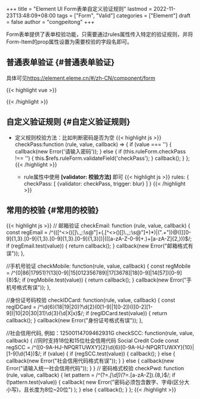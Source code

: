 +++
title = "Element UI Form表单自定义验证规则"
lastmod = 2022-11-23T13:48:09+08:00
tags = ["Form", "Valid"]
categories = ["Element"]
draft = false
author = "congpeitong"
+++

Form表单提供了表单校验功能，只需要通过rules属性传入特定的验证规则，并将Form-Item的prop属性设置为需要校验的字段名即可。


## 普通表单验证 {#普通表单验证}

具体可见<https://element.eleme.cn/#/zh-CN/component/form>

{{< highlight vue >}}
<el-form :model="ruleForm" :rules="rules" ref="ruleForm" label-width="100px" class="demo-ruleForm">
  <el-form-item label="活动名称" prop="name">
    <el-input v-model="ruleForm.name"></el-input>
  </el-form-item>
</el-form>
<script>
  export default {
    data() {
      return {
        ruleForm: {
          name: '',
        },
        rules: {
          name: [
            { required: true, message: '请输入活动名称', trigger: 'blur' },
            { min: 3, max: 5, message: '长度在 3 到 5 个字符', trigger: 'blur' }
          ],
        }
      };
    },
    methods: {
      submitForm(formName) {
        this.$refs.ruleForm.validate((valid) => {
          if (valid) {
            alert('submit!');
          } else {
            console.log('error submit!!');
            return false;
          }
        });
      },

    }
  }
</script>
{{< /highlight >}}


## 自定义验证规则 {#自定义验证规则}

-   定义规则校验方法：比如判断密码是否为空
    {{< highlight js >}}
    checkPass:function (rule, value, callback) => {
        if (value === '') {
          callback(new Error('请输入密码'));
        } else {
          if (this.ruleForm.checkPass !== '') {
            this.$refs.ruleForm.validateField('checkPass');
          }
          callback();
        }
      };
    {{< /highlight >}}

    -   rule属性中使用 **[validator: 校验方法]** 即可
        {{< highlight js >}}
        rules: {
          checkPass: [
            {validator: checkPass, trigger: blur}
            ]
          }
        {{< /highlight >}}


## 常用的校验 {#常用的校验}

{{< highlight js >}}
 // 邮箱验证
 checkEmail: function (rule, value, callback) {
   const regEmail = /^(([^<>()\[\]\\.,;:\s@"]+(\.[^<>()\[\]\\.,;:\s@"]+)*)|(".+"))@((\[[0-9]{1,3}\.[0-9]{1,3}\.[0-9]{1,3}\.[0-9]{1,3}])|(([a-zA-Z\-0-9]+\.)+[a-zA-Z]{2,}))$/;
   if (regEmail.test(value)) {
     return callback();
   }
   callback(new Error("邮箱格式有误"));
 },

 //手机号验证
 checkMobile: function(rule, value, callback) {
   const regMobile = /^(0|86|17951)?(13[0-9]|15[012356789]|17[3678]|18[0-9]|14[57])[0-9]{8}$/;
   if (regMobile.test(value)) {
     return callback();
   }
   callback(new Error("手机号格式有误"));
 },

 //身份证号码校验
 checkIDCard: function(rule, value, callback) {
   const regIDCard = /^\d{6}(18|19|20)?\d{2}(0[1-9]|1[0-2])(([0-2][1-9])|10|20|30|31)\d{3}(\d|X|x)$/;
   if (regIDCard.test(value)) {
     return callback();
   }
   callback(new Error("身份证号格式有误"));
 },

 //社会信用代码, 例如：12500114709462931G
 checkSCC: function(rule, value, callback) {
   //同时支持18位和15位社会信用代码 Social Credit Code
   const regSCC = /^([0-9A-HJ-NPQRTUWXY]{2}\d{6}[0-9A-HJ-NPQRTUWXY]{10}|[1-9]\d{14})$/;
   if (value) {
     if (regSCC.test(value)) {
       callback();
     } else {
       callback(new Error("社会信用代码格式有误"));
     }
   } else {
     callback(new Error("请输入统一社会信用代码"));
   }
 }
 // 密码格式校验
 checkPwd: function (rule, value, callback) {
     let pattern = /^(?=.*[\d])(?=.*[a-zA-Z]).{8,}$/;
     if (!pattern.test(value)) {
       callback(
         new Error("密码必须包含数字、字母(区分大小写)，且长度为8位~20位")
       );
     } else {
       callback();
     }
};
{{< /highlight >}}
